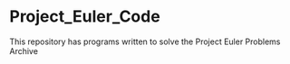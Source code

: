 # Project_Euler_Code
This repository has programs written to solve the Project Euler Problems Archive 
